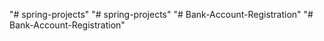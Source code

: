 "# spring-projects" 
"# spring-projects" 
"# Bank-Account-Registration" 
"# Bank-Account-Registration" 

